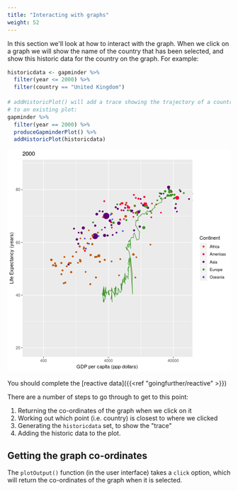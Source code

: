```yaml
---
title: "Interacting with graphs"
weight: 52
---
```


In this section we'll look at how to interact with the graph.  When we click on a graph we will show the name of the country that has been selected, and show this historic data for the country on the graph. For example:





```r
historicdata <- gapminder %>% 
  filter(year <= 2000) %>% 
  filter(country == "United Kingdom")

# addHistoricPlot() will add a trace showing the trajectory of a country
# to an existing plot:
gapminder %>% 
  filter(year == 2000) %>% 
  produceGapminderPlot() %>% 
  addHistoricPlot(historicdata)
```

![plot of chunk unnamed-chunk-2](figure/unnamed-chunk-2-1.png)

You should complete the [reactive data]({{<ref "goingfurther/reactive" >}})


There are a number of steps to go through to get to this point:

1. Returning the co-ordinates of the graph when we click on it
2. Working out which point (i.e. country) is closest to where we clicked
3. Generating the `historicdata` set, to show the "trace"
4. Adding the historic data to the plot.

## Getting the graph co-ordinates

The `plotOutput()` function (in the user interface) takes a `click` option, which will return the co-ordinates of the graph when it is selected.  


